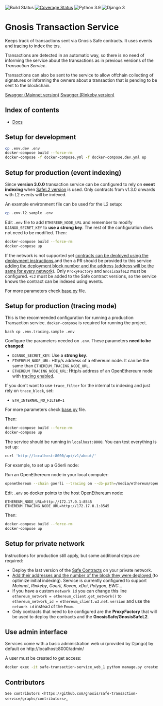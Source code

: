 ![Build Status](https://github.com/gnosis/safe-transaction-service/workflows/Python%20CI/badge.svg?branch=master)
[![Coverage Status](https://coveralls.io/repos/github/gnosis/safe-transaction-service/badge.svg?branch=master)](https://coveralls.io/github/gnosis/safe-transaction-service?branch=master)
![Python 3.9](https://img.shields.io/badge/Python-3.9-blue.svg)
![Django 3](https://img.shields.io/badge/Django-3-blue.svg)

# Gnosis Transaction Service
Keeps track of transactions sent via Gnosis Safe contracts. It uses events and
[tracing](https://openethereum.github.io/JSONRPC-trace-module) to index the txs.

Transactions are detected in an automatic way, so there is no need of informing the service about the transactions
as in previous versions of the *Transaction Service*.

Transactions can also be sent to the service to allow offchain collecting of signatures or informing the owners about
a transaction that is pending to be sent to the blockchain.

[Swagger (Mainnet version)](https://safe-transaction.gnosis.io/)
[Swagger (Rinkeby version)](https://safe-transaction.rinkeby.gnosis.io/)

## Index of contents

- [Docs](https://docs.gnosis.io/safe/docs/services_transactions/)

## Setup for development
```bash
cp .env.dev .env
docker-compose build --force-rm
docker-compose -f docker-compose.yml -f docker-compose.dev.yml up
```

## Setup for production (event indexing)
Since **version 3.0.0** transaction service can be configured to rely on **event indexing**
when [SafeL2 version](https://github.com/gnosis/safe-contracts/blob/v1.3.0/contracts/GnosisSafeL2.sol) is used. Only
contracts from v1.3.0 onwards with L2 events will be indexed.

An example environment file can be used for the L2 setup:
```bash
cp .env.l2.sample .env
```

Edit `.env` file to add `ETHEREUM_NODE_URL` and remember to modify `DJANGO_SECRET_KEY` to **use a strong key**.
The rest of the configuration does not need to be modified. Then:
```bash
docker-compose build --force-rm
docker-compose up
```

If the network is not supported yet [contracts can be deployed using the deployment instructions
](https://github.com/gnosis/safe-contracts/tree/v1.3.0/contracts)
and then a PR should be provided to this service [adding the deployment block number and the address (address
will be the same for every network)](safe_transaction_service/history/management/commands/setup_service.py). Only
`ProxyFactory` and `GnosisSafeL2` must be configured. `+L2` must be added to the Safe contract versions, so the service
knows the contract can be indexed using events.

For more parameters check [base.py](config/settings/base.py) file.

## Setup for production (tracing mode)
This is the recommended configuration for running a production Transaction service. `docker-compose` is required
for running the project.

``bash
cp .env.tracing.sample .env
``

Configure the parameters needed on `.env`. These parameters **need to be changed**:
- `DJANGO_SECRET_KEY`: Use a **strong key**.
- `ETHEREUM_NODE_URL`: Http/s address of a ethereum node. It can be the same than `ETHEREUM_TRACING_NODE_URL`.
- `ETHEREUM_TRACING_NODE_URL`: Http/s address of an OpenEthereum node with
[tracing enabled](https://openethereum.github.io/JSONRPC-trace-module).

If you don't want to use `trace_filter` for the internal tx indexing and just rely on `trace_block`, set:
- `ETH_INTERNAL_NO_FILTER=1`

For more parameters check [base.py](config/settings/base.py) file.

Then:
```bash
docker-compose build --force-rm
docker-compose up
```

The service should be running in `localhost:8000`. You can test everything is set up:

```bash
curl 'http://localhost:8000/api/v1/about/'
```

For example, to set up a Göerli node:

Run an OpenEthereum node in your local computer:
```bash
openethereum --chain goerli --tracing on --db-path=/media/ethereum/openethereum --unsafe-expose
```

Edit `.env` so docker points to the host OpenEthereum node:
```
ETHEREUM_NODE_URL=http://172.17.0.1:8545
ETHEREUM_TRACING_NODE_URL=http://172.17.0.1:8545
```

Then:
```bash
docker-compose build --force-rm
docker-compose up
```

## Setup for private network
Instructions for production still apply, but some additional steps are required:
- Deploy the last version of the [Safe Contracts](https://github.com/gnosis/safe-contracts) on your private network.
- [Add their addresses and the number of the block they were deployed
](safe_transaction_service/history/management/commands/setup_service.py) (to optimize initial indexing).
Service is currently configured to support _Mainnet_, _Rinkeby_, _Goerli_, _Kovan_, _xDai_, _Polygon_, _EWC_...
- If you have a custom `network id` you can change this line
`ethereum_network = ethereum_client.get_network()` to `ethereum_network_id = ethereum_client.w3.net.version` and use
the `network id` instead of the `Enum`.
- Only contracts that need to be configured are the **ProxyFactory** that will be used to deploy the contracts and
the **GnosisSafe/GnosisSafeL2**.

## Use admin interface
Services come with a basic administration web ui (provided by Django) by default on http://localhost:8000/admin/

A user must be created to get access:
```bash
docker exec -it safe-transaction-service_web_1 python manage.py createsuperuser
```

## Contributors
`See contributors <https://github.com/gnosis/safe-transaction-service/graphs/contributors>`_
